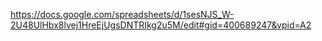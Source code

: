 https://docs.google.com/spreadsheets/d/1sesNJS_W-2U48UlHbx8lvej1HreEjUgsDNTRIkg2u5M/edit#gid=400689247&vpid=A2
